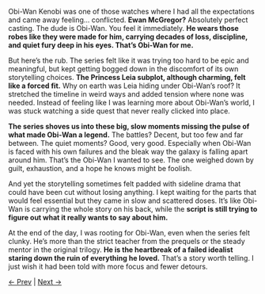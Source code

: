 Obi-Wan Kenobi was one of those watches where I had all the expectations and came away feeling... conflicted. **Ewan McGregor?** Absolutely perfect casting. The dude is Obi-Wan. You feel it immediately. **He wears those robes like they were made for him, carrying decades of loss, discipline, and quiet fury deep in his eyes. That’s Obi-Wan for me.**

But here’s the rub. The series felt like it was trying too hard to be epic and meaningful, but kept getting bogged down in the discomfort of its own storytelling choices. **The Princess Leia subplot, although charming, felt like a forced fit.** Why on earth was Leia hiding under Obi-Wan’s roof? It stretched the timeline in weird ways and added tension where none was needed. Instead of feeling like I was learning more about Obi-Wan’s world, I was stuck watching a side quest that never really clicked into place.

**The series shoves us into these big, slow moments missing the pulse of what made Obi-Wan a legend.** The battles? Decent, but too few and far between. The quiet moments? Good, very good. Especially when Obi-Wan is faced with his own failures and the bleak way the galaxy is falling apart around him. That’s the Obi-Wan I wanted to see. The one weighed down by guilt, exhaustion, and a hope he knows might be foolish.

And yet the storytelling sometimes felt padded with sideline drama that could have been cut without losing anything. I kept waiting for the parts that would feel essential but they came in slow and scattered doses. It’s like Obi-Wan is carrying the whole story on his back, while the **script is still trying to figure out what it really wants to say about him.**

At the end of the day, I was rooting for Obi-Wan, even when the series felt clunky. He’s more than the strict teacher from the prequels or the steady mentor in the original trilogy. **He is the heartbreak of a failed idealist staring down the ruin of everything he loved.** That’s a story worth telling. I just wish it had been told with more focus and fewer detours.

[← Prev](Chapter%204%20-%20The%20Bad%20Batch) | [Next →](Chapter%206%20-%20Solo)